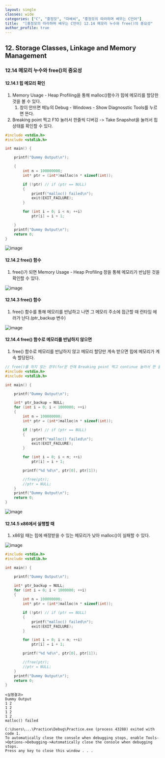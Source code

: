 ```yaml
---
layout: single
classes: wide
categories: ["C", "홍정모", "따배씨", "홍정모의 따라하며 배우는 C언어"]
title:  "[홍정모의 따라하며 배우는 C언어] 12.14 메모리 누수와 free()의 중요성"
author_profile: true
---
```


## 12. Storage Classes, Linkage and Memory Management

### 12.14 메모리 누수와 free()의 중요성

#### 12.14.1 힙 메모리 확인

1. Memory Usage - Heap Profiling을 통해 malloc()함수가 힙에 메모리를 할당한 것을 볼 수 있다.
   1. 창이 안뜨면 메뉴의 Debug - Windows - Show Diagnosstic Tools를 누르면 뜬다.
2. Breaking point 찍고 F10 눌러서 한줄씩 디버깅 -> Take Snapshot을 눌러서 힙 상태를 확인할 수 있다.

```c
#include <stdio.h>
#include <stdlib.h>

int main() {

	printf("Dummy Output\n");

	{
		int n = 100000000;
		int* ptr = (int*)malloc(n * sizeof(int));

		if (!ptr) // if (ptr == NULL)
		{
			printf("malloc() failed\n");
			exit(EXIT_FAILURE);
		}

		for (int i = 0; i < n; ++i)
			ptr[i] = i + 1;

	}
	printf("Dummy Output\n");
	return 0;
}
```

![image](/assets/images/tbc/section12/12.14.1.jpg)

#### 12.14.2 free() 함수

1. free()가 되면 Memory Usage - Heap Profiling 창을 통해 메모리가 반납된 것을 확인할 수 있다.

![image](/assets/images/tbc/section12/12.14.2.jpg)

#### 12.14.3 free() 함수

1. free() 함수를 통해 메모리를 반납하고 나면 그 메모리 주소에 접근할 때 런타임 에러가 난다.(ptr_backup 변수)

![image](/assets/images/tbc/section12/12.14.3.jpg)

#### 12.14.4 free() 함수로 메모리를 반납하지 않으면

1. free() 함수로 메모리를 반납하지 않고 메모리 할당만 계속 받으면 힙에 메모리가 계속 할당된다.

```c
// free()를 하지 않는 경우(for문 안에 Breaking point 찍고 continue 눌러서 한 줄씩 실행시켜 볼 것)
#include <stdio.h>
#include <stdlib.h>

int main() {

	printf("Dummy Output\n");

	int* ptr_backup = NULL;
	for (int i = 0; i < 1000000; ++i)
	{
		int n = 100000000;
		int* ptr = (int*)malloc(n * sizeof(int));

		if (!ptr) // if (ptr == NULL)
		{
			printf("malloc() failed\n");
			exit(EXIT_FAILURE);
		}

		for (int i = 0; i < n; ++i)
			ptr[i] = i + 1;

		printf("%d %d\n", ptr[0], ptr[1]);

		//free(ptr);
		//ptr = NULL;
	}
	printf("Dummy Output\n");
	return 0;
}
```

![image](/assets/images/tbc/section12/12.14.4.jpg)

#### 12.14.5 x86에서 실행할 때

1. x86일 때는 힙에 배정받을 수 있는 메모리가 낮아 malloc()이 실패할 수 있다.

![image](/assets/images/tbc/section12/12.14.5.jpg)

```c
#include <stdio.h>
#include <stdlib.h>

int main() {

	printf("Dummy Output\n");

	int* ptr_backup = NULL;
	for (int i = 0; i < 1000000; ++i)
	{
		int n = 100000000;
		int* ptr = (int*)malloc(n * sizeof(int));

		if (!ptr) // if (ptr == NULL)
		{
			printf("malloc() failed\n");
			exit(EXIT_FAILURE);
		}

		for (int i = 0; i < n; ++i)
			ptr[i] = i + 1;

		printf("%d %d\n", ptr[0], ptr[1]);

		//free(ptr);
		//ptr = NULL;
	}
	printf("Dummy Output\n");
	return 0;
}
```
```
<실행결과>
Dummy Output
1 2
1 2
1 2
1 2
malloc() failed

C:\Users\...\Practice\Debug\Practice.exe (process 43288) exited with code 1.
To automatically close the console when debugging stops, enable Tools->Options->Debugging->Automatically close the console when debugging stops.
Press any key to close this window . . .
```
